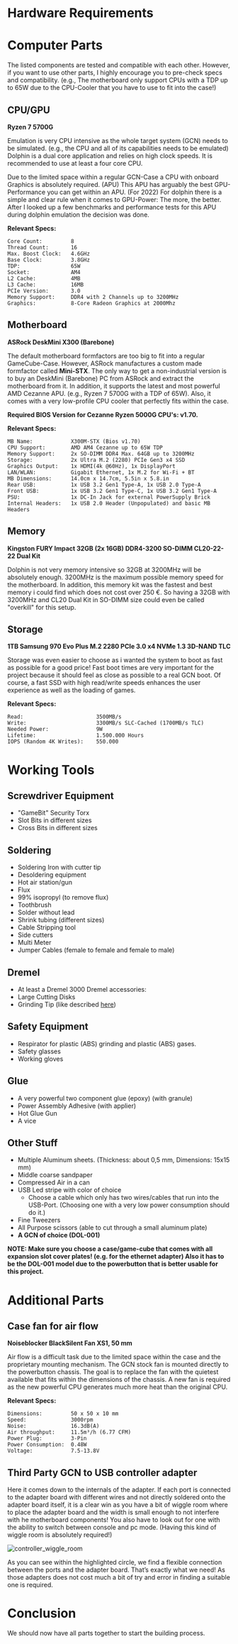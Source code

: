 # Hardware Requirements
# Computer Parts

The listed components are tested and compatible with each other. However, if you want to use other parts, I highly encourage you to pre-check specs and compatibility. (e.g., The motherboard only support CPUs with a TDP up to 65W due to the CPU-Cooler that you have to use to fit into the case!)

## CPU/GPU
**Ryzen 7 5700G**

Emulation is very CPU intensive as the whole target system (GCN) needs to be simulated. (e.g., the CPU and all of its capabilities needs to be emulated)
Dolphin is a dual core application and relies on high clock speeds. It is recommended to use at least a four core CPU. 

Due to the limited space within a regular GCN-Case a CPU with onboard Graphics is absolutely required. (APU) This APU has arguably the best GPU-Performance you can get within an APU. (For 2022) For dolphin there is a simple and clear rule when it comes to GPU-Power: The more, the better. After I looked up a few benchmarks and performance tests for this APU during dolphin emulation the decision was done.

**Relevant Specs:**
```
Core Count:         8
Thread Count:       16
Max. Boost Clock:   4.6GHz
Base Clock:         3.8GHz
TDP:                65W
Socket:             AM4
L2 Cache:           4MB
L3 Cache:           16MB
PCIe Version:       3.0
Memory Support:     DDR4 with 2 Channels up to 3200MHz
Graphics:           8-Core Radeon Graphics at 2000Mhz
```

## Motherboard
**ASRock DeskMini X300 (Barebone)**

The default motherboard formfactors are too big to fit into a regular GameCube-Case. However, ASRock manufactures a custom made formfactor called **Mini-STX**. The only way to get a non-industrial version is to buy an DeskMini (Barebone) PC from ASRock and extract the motherboard from it. In addition, it supports the latest and most powerful AMD Cezanne APU. (e.g., Ryzen 7 5700G with a TDP of 65W). Also, it comes with a very low-profile CPU cooler that perfectly fits within the case.

**Required BIOS Version for Cezanne Ryzen 5000G CPU's: v1.70.**

**Relevant Specs:**
```
MB Name:            X300M-STX (Bios v1.70)
CPU Support:        AMD AM4 Cezanne up to 65W TDP
Memory Support:     2x SO-DIMM DDR4 Max. 64GB up to 3200MHz
Storage:            2x Ultra M.2 (2280) PCIe Gen3 x4 SSD
Graphics Output:    1x HDMI(4k @60Hz), 1x DisplayPort
LAN/WLAN:           Gigabit Ethernet, 1x M.2 for Wi-Fi + BT
MB Dimensions:      14.0cm x 14.7cm, 5.5in x 5.8.in
Rear USB:           1x USB 3.2 Gen1 Type-A, 1x USB 2.0 Type-A
Front USB:          1x USB 3.2 Gen1 Type-C, 1x USB 3.2 Gen1 Type-A
PSU:                1x DC-In Jack for external PowerSupply Brick
Internal Headers:   1x USB 2.0 Header (Unpopulated) and basic MB Headers
```

## Memory
**Kingston FURY Impact 32GB (2x 16GB) DDR4-3200 SO-DIMM CL20-22-22 Dual Kit**

Dolphin is not very memory intensive so 32GB at 3200MHz will be absolutely enough. 3200MHz is the maximum possible memory speed for the motherboard. In addition, this memory kit was the fastest and best memory i could find which does not cost over 250 €. So having a 32GB with 3200MHz and CL20 Dual Kit in SO-DIMM size could even be called "overkill" for this setup.

## Storage
**1TB Samsung 970 Evo Plus M.2 2280 PCIe 3.0 x4 NVMe 1.3 3D-NAND TLC**

Storage was even easier to choose as i wanted the system to boot as fast as possible for a good price! Fast boot times are very important for the project because it should feel as close as possible to a real GCN boot. Of course, a fast SSD with high read/write speeds enhances the user experience as well as the loading of games.

**Relevant Specs:**
```
Read:                       3500MB/s
Write:                      3300MB/s SLC-Cached (1700MB/s TLC)
Needed Power:               9W
Lifetime:                   1.500.000 Hours
IOPS (Random 4K Writes):    550.000
```

# Working Tools
## Screwdriver Equipment
- "GameBit" Security Torx 
- Slot Bits in different sizes
- Cross Bits in different sizes

## Soldering
- Soldering Iron with cutter tip
- Desoldering equipment 
- Hot air station/gun
- Flux
- 99% isopropyl (to remove flux)
- Toothbrush
- Solder without lead
- Shrink tubing (different sizes)
- Cable Stripping tool
- Side cutters
- Multi Meter
- Jumper Cables (female to female and female to male)

## Dremel
 - At least a Dremel 3000
Dremel accessories:
 - Large Cutting Disks
 - Grinding Tip (like described [here](../2.2%20-%20PC%20Assembly%20and%20Case%20Bottom/2.2.2%20-%20Case%20Bottom.md))

## Safety Equipment
- Respirator for plastic (ABS) grinding and plastic (ABS) gases.
- Safety glasses
- Working gloves

## Glue
- A very powerful two component glue (epoxy) (with granule)
- Power Assembly Adhesive (with applier)
- Hot Glue Gun
- A vice

## Other Stuff
- Multiple Aluminum sheets. (Thickness: about 0,5 mm, Dimensions: 15x15 mm)
- Middle coarse sandpaper
- Compressed Air in a can
- USB Led stripe with color of choice 
    - Choose a cable which only has two wires/cables that run into the USB-Port. (Choosing one with a very low power consumption should do it.)
- Fine Tweezers 
- All Purpose scissors (able to cut through a small aluminum plate)
- **A GCN of choice (DOL-001)**

**NOTE: Make sure you choose a case/game-cube that comes with all expansion slot cover plates! (e.g. for the ethernet adapter) Also it has to be the DOL-001 model due to the powerbutton that is better usable for this project.**

# Additional Parts
## Case fan for air flow
**Noiseblocker BlackSilent Fan XS1, 50 mm**

Air flow is a difficult task due to the limited space within the case and the proprietary mounting mechanism. The GCN stock fan is mounted directly to the powerbutton chassis. The goal is to replace the fan with the quietest available that fits within the dimensions of the chassis. A new fan is required as the new powerful CPU generates much more heat than the original CPU.

**Relevant Specs:**
```
Dimensions:         50 x 50 x 10 mm
Speed:              3000rpm
Noise:              16.3dB(A)
Air throughput:     11.5m³/h (6.77 CFM)
Power Plug:         3-Pin
Power Consumption:  0.48W
Voltage:            7.5-13.8V
```

## Third Party GCN to USB controller adapter
Here it comes down to the internals of the adapter. If each port is connected to the adapter board with different wires and not directly soldered onto the adapter board itself, it is a clear win as you have a bit of wiggle room where to place the adapter board and the width is small enough to not interfere with he motherboard components! You also have to look out for one with the ability to switch between console and pc mode. (Having this kind of wiggle room is absolutely required!)

![controller_wiggle_room]

As you can see within the highlighted circle, we find a flexible connection between the ports and the adapter board. That’s exactly what we need! As those adapters does not cost much a bit of try and error in finding a suitable one is required.

[controller_wiggle_room]: ../../images/controller_wiggle_room.PNG

# Conclusion
We should now have all parts together to start the building process.
